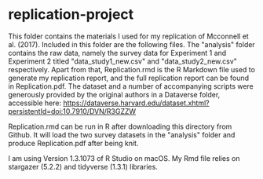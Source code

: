 # replication-project

This folder contains the materials I used for my replication of Mcconnell et al. (2017). Included in this folder are the following files. The "analysis" folder contains the raw data, namely the survey data for Experiment 1 and Experiment 2 titled "data_study1_new.csv" and "data_study2_new.csv" respectively. Apart from that, Replication.rmd is the R Markdown file used to generate my replication report, and the full replication report can be found in Replication.pdf. The dataset and a number of accompanying scripts were generously provided by the original authors in a Dataverse folder, accessible here: https://dataverse.harvard.edu/dataset.xhtml?persistentId=doi:10.7910/DVN/R3GZZW

Replication.rmd can be run in R after downloading this directory from Github. It will load the two survey datasets in the "analysis" folder and produce Replication.pdf after being knit.

I am using Version 1.3.1073 of R Studio on macOS. My Rmd file relies on stargazer (5.2.2) and tidyverse (1.3.1) libraries.

